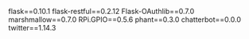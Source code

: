 flask==0.10.1
flask-restful==0.2.12
Flask-OAuthlib==0.7.0
marshmallow==0.7.0
RPi.GPIO==0.5.6
phant==0.3.0
chatterbot==0.0.0
twitter==1.14.3

